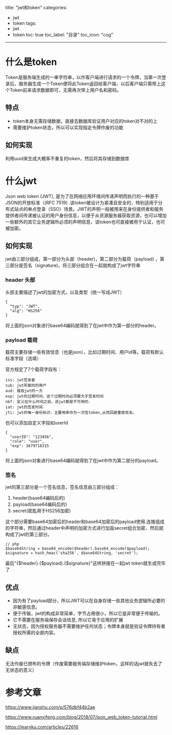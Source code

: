 title: "jwt和token"
categories:

- jwt
- token
  tags:
- jwt
- token
  toc: true
  toc_label: "目录"
  toc_icon: "cog"

---

# 什么是token

Token是服务端生成的一串字符串，以作客户端进行请求的一个令牌，当第一次登录后，服务器生成一个Token便将此Token返回给客户端，以后客户端只需带上这个Token前来请求数据即可，无需再次带上用户名和密码。

## 特点

- token本身无需存储数据，直接去数据库验证用户对应的token对不对的上
- 需要维护token状态，所以可以实现指定令牌作废的功能

## 如何实现

利用uuid来生成大概率不重复的token，然后将其存储到数据库

# 什么jwt

Json web token (JWT), 是为了在网络应用环境间传递声明而执行的一种基于JSON的开放标准（(RFC 7519)
.该token被设计为紧凑且安全的，特别适用于分布式站点的单点登录（SSO）场景。JWT的声明一般被用来在身份提供者和服务提供者间传递被认证的用户身份信息，以便于从资源服务器获取资源，也可以增加一些额外的其它业务逻辑所必须的声明信息，该token也可直接被用于认证，也可被加密。

## 如何实现

jwt由三部分组成，第一部分为头部（header)，第二部分为载荷（payload)
，第三部分是签名（signature)，将三部分组合在一起就构成了jwt字符串

### header 头部

头部主要描述了jwt的加密方式，以及类型（统一写成JWT）

```
{
  "typ": "JWT",
  "alg": "HS256"
}
```

将上面的json对象进行base64编码就得到了在jwt中作为第一部分的header。


### payload 载荷

载荷主要存储一些有效信息（也是json），比如过期时间、用户id等。载荷有默认标准字段（选填）

官方规定了7个载荷字段有：

```
iss: jwt签发者
sub: jwt所面向的用户
aud: 接收jwt的一方
exp: jwt的过期时间，这个过期时间必须要大于签发时间
nbf: 定义在什么时间之前，该jwt都是不可用的.
iat: jwt的签发时间
jti: jwt的唯一身份标识，主要用来作为一次性token,从而回避重放攻击。
```

也可以添加自定义字段如userId

```
{
  "userID": "123456",
  "role": "user",
  "exp": 1679718315
}
```

将上面的json对象进行base64编码就得到了在jwt中作为第二部分的payload。

### 签名

jwt的第三部分是一个签名信息，签名信息由三部分组成：

1. header(base64编码后的)
2. payload(base64编码后的)
3. secret(密匙用于HS256加密)

这个部分需要base64加密后的header和base64加密后的payload使用.连接组成的字符串，然后通过header中声明的加密方式进行加盐secret组合加密，然后就构成了jwt的第三部分。

```
// php
$base64String = base64_encode($header).base64_encode($payload);
$signature = hash_hmac('sha256', $base64String, 'secret');
```

最后"{$header}.{$payload}.{$signature}"这样拼接在一起jwt token就生成完毕了

## 优点

- 因为有了payload部分，所以JWT可以在自身存储一些其他业务逻辑所必要的非敏感信息。
- 便于传输，jwt的构成非常简单，字节占用很小，所以它是非常便于传输的。
- 它不需要在服务端保存会话信息, 所以它易于应用的扩展
- 无状态，因为授权服务器不需要维护任何状态；令牌本身就是验证令牌持有者授权所需的全部内容。

## 缺点

无法作废已颁布的令牌（作废需要服务端存储维护token，这样的话jwt就失去了无状态的意义）

# 参考文章
https://www.jianshu.com/p/576dbf44b2ae

https://www.ruanyifeng.com/blog/2018/07/json_web_token-tutorial.html

https://learnku.com/articles/22616